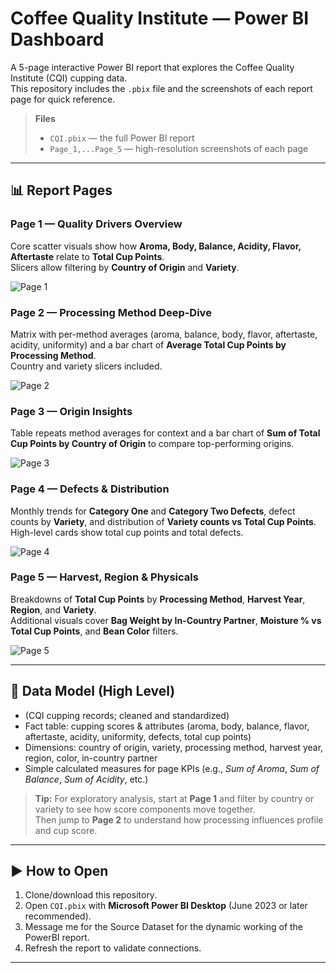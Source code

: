 # Coffee Quality Institute — Power BI Dashboard

A 5-page interactive Power BI report that explores the Coffee Quality Institute (CQI) cupping data.  
This repository includes the `.pbix` file and the
screenshots of each report page for quick reference.

> **Files**
>
> - `CQI.pbix` — the full Power BI report  
> - `Page_1,...Page_5` — high-resolution screenshots of each page

---

## 📊 Report Pages

### Page 1 — Quality Drivers Overview
Core scatter visuals show how **Aroma, Body, Balance, Acidity, Flavor, Aftertaste** relate to **Total Cup Points**.  
Slicers allow filtering by **Country of Origin** and **Variety**.
  
![Page 1](./images/page1.png)

### Page 2 — Processing Method Deep-Dive
Matrix with per-method averages (aroma, balance, body, flavor, aftertaste, acidity, uniformity) and a bar chart of **Average Total Cup Points by Processing Method**.  
Country and variety slicers included.
  
![Page 2](./images/page2.png)

### Page 3 — Origin Insights
Table repeats method averages for context and a bar chart of **Sum of Total Cup Points by Country of Origin** to compare top-performing origins.
  
![Page 3](./images/page3.png)

### Page 4 — Defects & Distribution
Monthly trends for **Category One** and **Category Two Defects**, defect counts by **Variety**, and distribution of **Variety counts vs Total Cup Points**.  
High-level cards show total cup points and total defects.
  
![Page 4](./images/page4.png)

### Page 5 — Harvest, Region & Physicals
Breakdowns of **Total Cup Points** by **Processing Method**, **Harvest Year**, **Region**, and **Variety**.  
Additional visuals cover **Bag Weight by In-Country Partner**, **Moisture % vs Total Cup Points**, and **Bean Color** filters.
  
![Page 5](./images/page5.png)

---

## 🧱 Data Model (High Level)
- (CQI cupping records; cleaned and standardized)
- Fact table: cupping scores & attributes (aroma, body, balance, flavor, aftertaste, acidity, uniformity, defects, total cup points)
- Dimensions: country of origin, variety, processing method, harvest year, region, color, in-country partner
- Simple calculated measures for page KPIs (e.g., *Sum of Aroma*, *Sum of Balance*, *Sum of Acidity*, etc.)

> **Tip:** For exploratory analysis, start at **Page 1** and filter by country or variety to see how score components move together.  
Then jump to **Page 2** to understand how processing influences profile and cup score.

---

## ▶️ How to Open
1. Clone/download this repository.
2. Open `CQI.pbix` with **Microsoft Power BI Desktop** (June 2023 or later recommended).
3. Message me for the Source Dataset for the dynamic working of the PowerBI report.
4. Refresh the report to validate connections.

---




